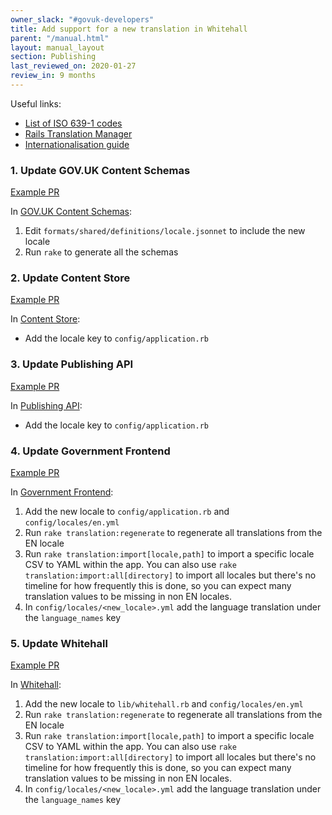 ```yaml
---
owner_slack: "#govuk-developers"
title: Add support for a new translation in Whitehall
parent: "/manual.html"
layout: manual_layout
section: Publishing
last_reviewed_on: 2020-01-27
review_in: 9 months
---
```


Useful links:

- [List of ISO 639-1 codes](https://en.wikipedia.org/wiki/List_of_ISO_639-1_codes)
- [Rails Translation Manager](https://github.com/alphagov/rails_translation_manager)
- [Internationalisation guide](https://github.com/alphagov/whitehall/blob/master/docs/internationalisation_guide.md)

### 1. Update GOV.UK Content Schemas

[Example PR](https://github.com/alphagov/govuk-content-schemas/pull/906)

In [GOV.UK Content Schemas](https://github.com/alphagov/govuk-content-schemas):

1. Edit `formats/shared/definitions/locale.jsonnet` to include the new locale
2. Run `rake` to generate all the schemas

### 2. Update Content Store

[Example PR](https://github.com/alphagov/content-store/pull/580)

In [Content Store](https://github.com/alphagov/content-store):

- Add the locale key to `config/application.rb`

### 3. Update Publishing API

[Example PR](https://github.com/alphagov/publishing-api/pull/1524)

In [Publishing API](https://github.com/alphagov/publishing-api):

- Add the locale key to `config/application.rb`

### 4. Update Government Frontend

[Example PR](https://github.com/alphagov/government-frontend/pull/1382)

In [Government Frontend](https://github.com/alphagov/government-frontend):

1. Add the new locale to `config/application.rb` and `config/locales/en.yml`
2. Run `rake translation:regenerate` to regenerate all translations from the EN locale
3. Run `rake translation:import[locale,path]` to import a specific locale CSV to YAML within the app. You can also use `rake translation:import:all[directory]` to import all locales but there's no timeline for how frequently this is done, so you can expect many translation values to be missing in non EN locales.
4. In `config/locales/<new_locale>.yml` add the language translation under the `language_names` key

### 5. Update Whitehall

[Example PR](https://github.com/alphagov/whitehall/pull/4861)

In [Whitehall](https://github.com/alphagov/whitehall):

1. Add the new locale to `lib/whitehall.rb` and `config/locales/en.yml`
2. Run `rake translation:regenerate` to regenerate all translations from the EN locale
3. Run `rake translation:import[locale,path]` to import a specific locale CSV to YAML within the app. You can also use `rake translation:import:all[directory]` to import all locales but there's no timeline for how frequently this is done, so you can expect many translation values to be missing in non EN locales.
4. In `config/locales/<new_locale>.yml` add the language translation under the `language_names` key

